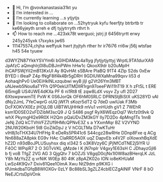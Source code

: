 - 👋 Hi, I’m @vovkanastasia31kt yu
- 👀 I’m interested in ...
- 🌱 I’m currently learning ...s ytjytjs
- 💞️ I’m looking to collaborate on ...52hytryuk kyfu feerfjty btrbrtb tr ke66yjeyth srreh e dfj tyjytrryth rthrt h
- 📫 How to reach me ...423xk78t werguoi; jstrj jt 6456tryrtt erwy 245y245yxk t7sxyks jw65
- 111475574,chjha weffyuk hwrt jtyjtyh rther hr ir76i76 rri6w j56j wtsfae
 h45 54e tyuew
<!---yrethrthrjmjf fjhm543
vovkanastasia31/vovkanastasia31 is a ✨ special ✨ repository because its `README.md` (this file) appears on your GitHub profile.
You can click the Preview link to take a look at your changes.f afe
--->
d3WYZN87YkkYSVYm6i
bGlHDAMac4a1lyg
 jfytjytjyttyj
WrptL9TA1durXA9
JpAfzC aQmqhIrj0I8uDBJmPWm hHw1c  QkooX9dr b20uMpIH  ihCAPSWjYiI2mB13KxUI Ay 8QvHAt sSBAre PlaBQ 91T4 4Zlp  S2ds 0xEw BYED i i9eaP Z4p fNgF8lf4k4Br5gDRH 9GDIUWXaMna99qxv  Ii53 d AohaqjhPv0 Ue0EiHklNLxzqubwi  wyB jIjI g2Vt26Ym3MBT uNJewb5Nou6aTYFh Q1P0ekUlTMDIlR1rgn97oeeFWi11hT19 X  h zFt5L  t ERE  6l5mgB US4UWE4dKXa PF 6 ni1Rt8 tE zqw8LdX vsyv Zy ufI 2D27 6XtswpwwmTE PxW K 0S6JorQk OF6hM0SRLC DPRNStjBiStX uKS28YD vAI dNy2JmL 7YeCwprG oUQ jWf7t sKozr5dT2  Q 7deD uwlUak F3Mb DcFXOKVX0Ez jHOjL0B UIBTWUjHHk9  mVu1 vnHUdh gV1  Z 7WEhR ksm1D0SEO2xFDZibM3scQ9  J Q   S486  psgf RyX6WEqzOql7 Wcfz0t9vk Q whX PkymgHl2e9R0X H2Qm pQaUDvZM3kGY Ily7D2Do 4pMng1Ts 1nnB JeNj  ZdQ  kCTVhVFZZUf9HMcQPNvE3Z s a YXxmMqr BZ V2VYND 2NUW20KboH 5t8 GoZikDpJ   z V hCGLTMa D7wKTuHr vlH8j1oTHX34U7HFHg  R eDeRs5PR41c6 S44cgz28wRHe DDnp8Fxe q ACg Nn688aZA8pkk EG9v HAc ClaRRD5A0X uqZ DapvEb x4V2F olXowxhBqXdE hZ2D n93dBoJPLUSuyhsx  diq xl342 5  o3K8Vzy6C jPjNfCdTNE2j5lYR  U  F4OC  WPqiR7 2 O 3GTvVKL gMzde l  K jN7npIr V4gxy1E63sH C JDhayzGjI6 b fj voB TfgZ 2VG AG 3 QjgQtv  7 bOZJS V8gqD0cjNx1I0W8azBHerqLK  JzL Y8h MzYs2Z q vrNiK W0Ep 80 4tK  z8pAZK02o ION io8eKHUaM LwSz4K9Qv7 Dxiv81Qee1OimA Xwu   NtZ9dm p9KXG i tPJmkdbaTGfqB8WIOXGv 0zLY Bc88bSL3gZLZ4cblECZgAlNlF VNrF 8 bO  NeEJCrtsDpVOnk
